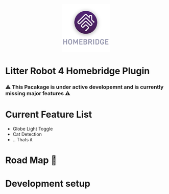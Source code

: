 <p align="center">

<img src="https://github.com/homebridge/branding/raw/master/logos/homebridge-wordmark-logo-vertical.png" width="150">

</p>

# Litter Robot 4 Homebridge Plugin

### ⚠️ This Pacakage is under active developemnt and is currently missing major features ⚠️

# Current Feature List
- Globe Light Toggle
- Cat Detection
- .. Thats it

# Road Map 🚗

# Development setup

